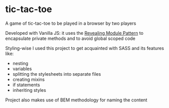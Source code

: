 # tic-tac-toe
A game of tic-tac-toe to be played in a browser by two players

Developed with Vanilla JS: it uses the [Revealing Module Pattern](https://addyosmani.com/resources/essentialjsdesignpatterns/book/#revealingmodulepatternjavascript "Andy Osmani's Book") to encapsulate private methods and to avoid global scoped code


Styling-wise I used this project to get acquainted with SASS and its features like:
- nesting
- variables
- splitting the stylesheets into separate files
- creating mixins
- if statements
- inheriting styles

Project also makes use of BEM methodology for naming the content
